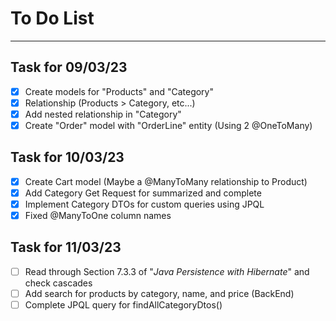 # To Do List

---

## Task for 09/03/23 
- [x] Create models for "Products" and "Category"
- [x] Relationship (Products > Category, etc...)
- [x] Add nested relationship in "Category"
- [x] Create "Order" model with "OrderLine" entity (Using 2 @OneToMany)

## Task for 10/03/23 
- [x] Create Cart model (Maybe a @ManyToMany relationship to Product)
- [x] Add Category Get Request for summarized and complete
- [x] Implement Category DTOs for custom queries using JPQL
- [x] Fixed @ManyToOne column names

## Task for 11/03/23
- [ ] Read through Section 7.3.3 of "_Java Persistence with Hibernate_" and check cascades
- [ ] Add search for products by category, name, and price (BackEnd)
- [ ] Complete JPQL query for findAllCategoryDtos()